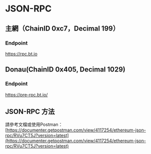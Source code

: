 # JSON-RPC

## 主網（ChainID 0xc7，Decimal 199）

### Endpoint

https://rpc.bt.io

## Donau(ChainID 0x405, Decimal 1029)

### Endpoint

https://pre-rpc.bt.io/

## JSON-RPC 方法

請參考文檔或使用Postman：[https://documenter.getpostman.com/view/4117254/ethereum-json-rpc/RVu7CT5J?version=latest](https://documenter.getpostman.com/view/4117254/ethereum-json-rpc/RVu7CT5J?version=latest)